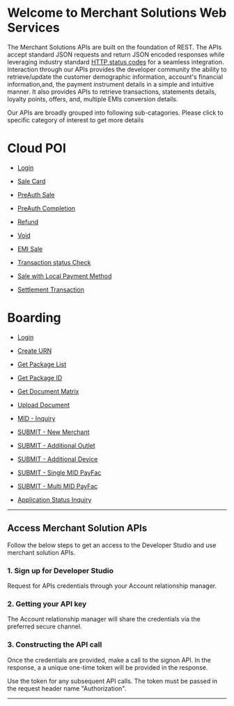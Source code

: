 # Welcome to Merchant Solutions Web Services

The Merchant Solutions APIs are built on the foundation of REST. The APIs accept standard JSON requests and return JSON encoded responses while leveraging industry standard [HTTP status codes](https://en.wikipedia.org/wiki/List_of_HTTP_status_codes) for a seamless integration. Interaction through our APIs provides the developer community the ability to retrieve/update the customer demographic information, account's financial information,and, the payment instrument details in a simple and intuitive manner. It also provides APIs to retrieve transactions, statements details, loyalty points, offers, and, multiple EMIs conversion details.  

Our APIs are broadly grouped into following sub-catagories. Please click to specific category of interest to get more details

# Cloud POI

- [Login](./?path=/docs/APIs/UAM/UAM.md)

- [Sale Card](./?path=docs/APIs/PaymentAPI/SaleCard.md)

- [PreAuth Sale](./?path=docs/APIs/PaymentAPI/PreAuthSale.md)

- [PreAuth Completion](./?path=docs/APIs/PaymentAPI/PreAuthCompletion.md)

- [Refund](./?path=docs/APIs/PaymentAPI/Refund.md)

- [Void](./?path=docs/APIs/PaymentAPI/Void.md)

- [EMI Sale](./?path=docs/APIs/PaymentAPI/EMISale.md)

- [Transaction status Check](./?path=docs/APIs/PaymentAPI/TransactionStatusCheck.md)

- [Sale with Local Payment Method](./?path=docs/APIs/PaymentAPI/SaleLocalPaymentMethod.md)

- [Settlement Transaction](./?path=docs/APIs/PaymentAPI/SettlementTransaction.md)

#  Boarding

- [Login](./?path=/docs/APIs/externalboarding/Login.md)

- [Create URN](./?path=/docs/APIs/externalboarding/CreateURN.md)

- [Get Package List](./?path=/docs/APIs/externalboarding/GetPackageList.md)

- [Get Package ID](./?path=/docs/APIs/externalboarding/GetPackageId.md)

- [Get Document Matrix](./?path=/docs/APIs/externalboarding/GetDocumentMatrix.md)

- [Upload Document](./?path=/docs/APIs/externalboarding/UploadDocument.md)

- [MID - Inquiry](./?path=/docs/APIs/externalboarding/MidInquiry.md)

- [SUBMIT - New Merchant](./?path=/docs/APIs/externalboarding/NewMerchant.md)

- [SUBMIT - Additional Outlet](./?path=/docs/APIs/externalboarding/AdditionalOutlet.md)

- [SUBMIT - Additional Device](./?path=/docs/APIs/externalboarding/AdditionalDevice.md)

- [SUBMIT - Single MID PayFac](./?path=/docs/APIs/externalboarding/SingleMIDPayFac.md)

- [SUBMIT - Multi MID PayFac](./?path=/docs/APIs/externalboarding/MultiMIDPayFac.md)

- [Application Status Inquiry](./?path=/docs/APIs/externalboarding/ApplicationStatusInquiry.md)

---

## Access Merchant Solution APIs

Follow the below steps to get an access to the Developer Studio and use merchant solution APIs.

### 1. Sign up for  Developer Studio

Request for APIs credentials through your Account relationship manager.

### 2. Getting your API key

The Account relationship manager will share the credentials via the preferred secure channel.

### 3. Constructing the API call

Once the credentials are provided, make a call to the signon API. In the response, a a unique one-time token will be provided in the response. 

Use the token for any subsequent API calls.  The token must be passed in the request header name "Authorization".  

---
